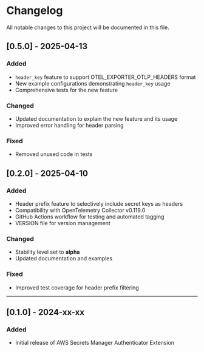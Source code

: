 # Changelog

All notable changes to this project will be documented in this file.

## [0.5.0] - 2025-04-13
### Added
- `header_key` feature to support OTEL_EXPORTER_OTLP_HEADERS format
- New example configurations demonstrating `header_key` usage
- Comprehensive tests for the new feature

### Changed
- Updated documentation to explain the new feature and its usage
- Improved error handling for header parsing

### Fixed
- Removed unused code in tests

## [0.2.0] - 2025-04-10
### Added
- Header prefix feature to selectively include secret keys as headers
- Compatibility with OpenTelemetry Collector v0.119.0
- GitHub Actions workflow for testing and automated tagging
- VERSION file for version management

### Changed
- Stability level set to **alpha**
- Updated documentation and examples

### Fixed
- Improved test coverage for header prefix filtering

---

## [0.1.0] - 2024-xx-xx
### Added
- Initial release of AWS Secrets Manager Authenticator Extension
